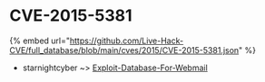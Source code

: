 # CVE-2015-5381
{% embed url="https://github.com/Live-Hack-CVE/full_database/blob/main/cves/2015/CVE-2015-5381.json" %}

* starnightcyber ~> [Exploit-Database-For-Webmail](https://www.alice-snow.ru/2015/database/cve-2015-5381/exploit-database-for-webmail-starnightcyber)